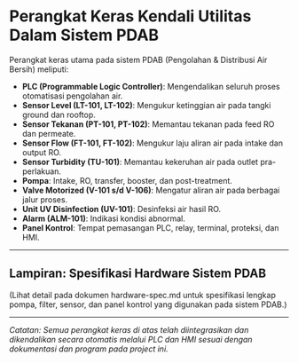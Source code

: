 # Perangkat Keras Kendali Utilitas Dalam Sistem PDAB

Perangkat keras utama pada sistem PDAB (Pengolahan & Distribusi Air Bersih) meliputi:
- **PLC (Programmable Logic Controller)**: Mengendalikan seluruh proses otomatisasi pengolahan air.
- **Sensor Level (LT-101, LT-102)**: Mengukur ketinggian air pada tangki ground dan rooftop.
- **Sensor Tekanan (PT-101, PT-102)**: Memantau tekanan pada feed RO dan permeate.
- **Sensor Flow (FT-101, FT-102)**: Mengukur laju aliran air pada intake dan output RO.
- **Sensor Turbidity (TU-101)**: Memantau kekeruhan air pada outlet pra-perlakuan.
- **Pompa**: Intake, RO, transfer, booster, dan post-treatment.
- **Valve Motorized (V-101 s/d V-106)**: Mengatur aliran air pada berbagai jalur proses.
- **Unit UV Disinfection (UV-101)**: Desinfeksi air hasil RO.
- **Alarm (ALM-101)**: Indikasi kondisi abnormal.
- **Panel Kontrol**: Tempat pemasangan PLC, relay, terminal, proteksi, dan HMI.

---

## Lampiran: Spesifikasi Hardware Sistem PDAB

(Lihat detail pada dokumen hardware-spec.md untuk spesifikasi lengkap pompa, filter, sensor, dan panel kontrol yang digunakan pada sistem PDAB.)

---

*Catatan: Semua perangkat keras di atas telah diintegrasikan dan dikendalikan secara otomatis melalui PLC dan HMI sesuai dengan dokumentasi dan program pada project ini.*
